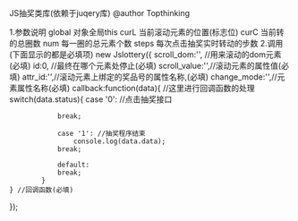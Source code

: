 JS抽奖类库(依赖于juqery库)
@author Topthinking

1.参数说明
global 对象全局this
curL  当前滚动元素的位置(标志位)
curC  当前转的总圈数
num  每一圈的总元素个数
steps 每次点击抽奖实时转动的步数
2.调用(下面显示的都是必填项)
new Jslottery({
	scroll_dom:'', //用来滚动的dom元素(必填)
	id:0, //最终在哪个元素处停止(必填)
	scroll_value:'',//滚动元素的属性值(必填)
	attr_id:'',//滚动元素上绑定的奖品号的属性名称,(必填)
	change_mode:'',//元素属性名称(必填)
	callback:function(data){
		//这里进行回调函数的处理
		switch(data.status){
				case '0': //点击抽奖接口
					
				break;

				case '1': //抽奖程序结束
					console.log(data.data);
				break;

				default:
				break;
			}
	} //回调函数(必填)
});
